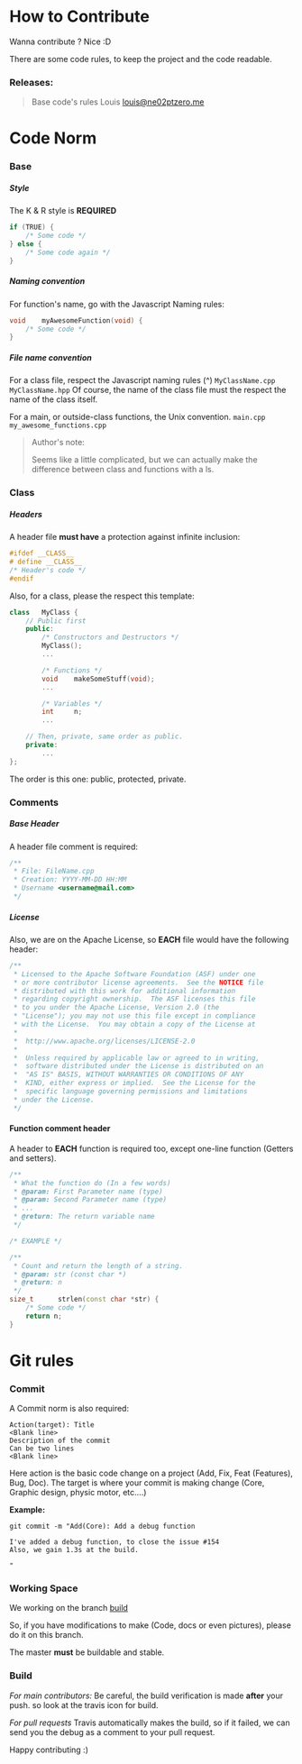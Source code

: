 # How to Contribute

Wanna contribute ? Nice :D

There are some code rules, to keep the project and the code readable.

### Releases:
> Base code's rules
Louis <louis@ne02ptzero.me>

# Code Norm

### Base

##### Style
The K & R style is __REQUIRED__

```cpp
if (TRUE) {
	/* Some code */
} else {
	/* Some code again */
}
```

##### Naming convention

For function's name, go with the Javascript Naming rules:

```cpp
void	myAwesomeFunction(void) {
	/* Some code */
}
```
##### File name convention

For a class file, respect the Javascript naming rules (^)
`MyClassName.cpp`
`MyClassName.hpp`
Of course, the name of the class file must the respect the name of the class itself.


For a main, or outside-class functions, the Unix convention.
`main.cpp`
`my_awesome_functions.cpp`

> Author's note:
>
> Seems like a little complicated, but we can actually make the difference between class and functions with a ls.

### Class

##### Headers

A header file __must have__ a protection against infinite inclusion:
```cpp
#ifdef __CLASS__
# define __CLASS__
/* Header's code */
#endif
```

Also, for a class, please the respect this template:

```cpp
class	MyClass {
	// Public first
	public:
		/* Constructors and Destructors */
		MyClass();
		...

		/* Functions */
		void	makeSomeStuff(void);
		...

		/* Variables */
		int		n;
		...

	// Then, private, same order as public.
	private:
		...
};
```
The order is this one: public, protected, private.

### Comments


##### Base Header
A header file comment is required:

```cpp
/**
 * File: FileName.cpp
 * Creation: YYYY-MM-DD HH:MM
 * Username <username@mail.com>
 */
```

##### License
Also, we are on the Apache License, so __EACH__ file would have the following header:
```cpp
/**
 * Licensed to the Apache Software Foundation (ASF) under one
 * or more contributor license agreements.  See the NOTICE file
 * distributed with this work for additional information
 * regarding copyright ownership.  The ASF licenses this file
 * to you under the Apache License, Version 2.0 (the
 * "License"); you may not use this file except in compliance
 * with the License.  You may obtain a copy of the License at
 *
 *  http://www.apache.org/licenses/LICENSE-2.0
 *
 *  Unless required by applicable law or agreed to in writing,
 *  software distributed under the License is distributed on an
 *  "AS IS" BASIS, WITHOUT WARRANTIES OR CONDITIONS OF ANY
 *  KIND, either express or implied.  See the License for the
 *  specific language governing permissions and limitations
 * under the License.
 */
```

#### Function comment header
A header to __EACH__ function is required too, except one-line function (Getters and setters).
```cpp
/**
 * What the function do (In a few words)
 * @param: First Parameter name (type)
 * @param: Second Parameter name (type)
 * ...
 * @return: The return variable name
 */

/* EXAMPLE */

/**
 * Count and return the length of a string.
 * @param: str (const char *)
 * @return: n
 */
size_t		strlen(const char *str) {
	/* Some code */
	return n;
}
```

# Git rules

### Commit

A Commit norm is also required:
```
Action(target): Title
<Blank line>
Description of the commit
Can be two lines
<Blank line>
```

Here action is the basic code change on a project (Add, Fix, Feat (Features), Bug, Doc).
The target is where your commit is making change (Core, Graphic design, physic motor, etc....)

**Example:**
```
git commit -m "Add(Core): Add a debug function

I've added a debug function, to close the issue #154
Also, we gain 1.3s at the build.

"
```

### Working Space

We working on the branch [build](https://github.com/Ne02ptzero/rogue-like/tree/build)

So, if you have modifications to make (Code, docs or even pictures), please do it on this branch.

The master __must__ be buildable and stable.

### Build

*For main contributors:*
Be careful, the build verification is made __after__ your push. so look at the travis icon for build.

*For pull requests*
Travis automatically makes the build, so if it failed, we can send you the debug as a comment to your pull request.

Happy contributing :)
